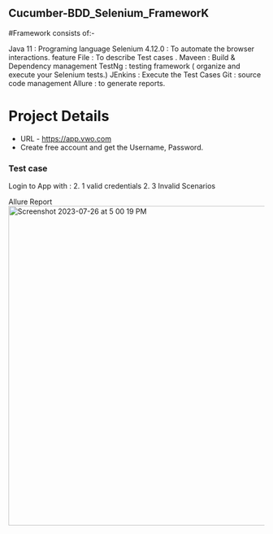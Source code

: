 ## Cucumber-BDD_Selenium_FrameworK

#Framework consists of:-

Java 11          :   Programing language
Selenium 4.12.0  :   To automate the browser interactions.
feature File     :   To describe Test cases .
Maveen           :   Build & Dependency management
TestNg           :   testing framework ( organize and execute your Selenium tests.)
JEnkins          :   Execute the Test Cases
Git              :   source code management
Allure           :   to generate reports.


# Project Details
- URL - https://app.vwo.com
- Create free account and get the Username, Password.

### Test case

Login to App with :
2. 1 valid credentials
2. 3 Invalid Scenarios

Allure Report
<img width="629" alt="Screenshot 2023-07-26 at 5 00 19 PM" src="https://github.com/PramodDutta/CucumberBDDSeleniumTestNG/assets/1409610/3d2a1c28-5fdf-48f7-a07d-35cb85e3997e">
